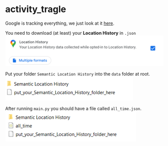 # activity_tragle
Google is tracking everything, we just look at it [here](https://takeout.google.com/).

You need to download (at least) your **Location History** in ```.json```
![Location History](resources/Google-Takeout.png)

Put your folder ```Semantic Location History``` into the ```data``` folder at root.
![folder1](resources/data_folder.png)


After running ```main.py``` you should have a file called ```all_time.json```.
![folder2](resources/all_time.png)